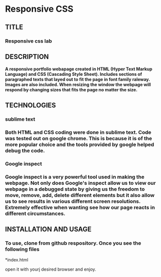 # Responsive CSS

## TITLE

### Responsive css lab 

## DESCRIPTION

#### A  responsive portfolio webapage created in HTML (Hyper Text Markup Language) and CSS (Cascading Style Sheet). Includes sections of paragraphed texts that layed out to fit the page in font family raleway. Images are also included. When resizing the window the webpage will respond by changing sizes that fits the page no matter the size. 

## TECHNOLOGIES

### sublime text 
### Both HTML and CSS coding were done in sublime text. Code was tested out on google chrome. This is because it is of the more popular choice and the tools provided by google helped debug the code. 


### Google inspect
### Google inspect is a very powerful tool used in making the webpage. Not only does Google's inspect allow us to view our webpage in a debugged state by giving us the freedom to move, remove, add, delete different elements but it also allow us to see results in various different screen resolutions. Extremely effective when wanting see how our page reacts in different circumstances.

## INSTALLATION AND USAGE
### To use, clone from github respository. Once you see the following files

*index.html 

open it with yourj desired browser and enjoy.
